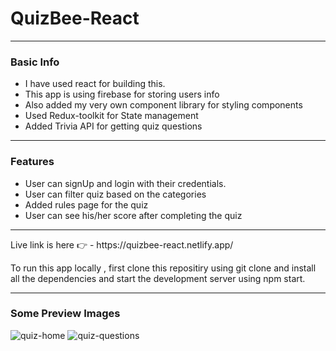 <h1>QuizBee-React</h1>

*********************

<h3>Basic Info</h3>
<ul>
  <li>I have used react for building this.</li>
  <li>This app is using firebase for storing users info</li>
  <li>Also added my  very own component library for styling components</li>
  <li>Used Redux-toolkit for State management</li>
  <li>Added Trivia API for getting quiz questions</li>
</ul>

*******************

<h3>Features</h3>
<ul>
  <li>User can signUp and login with their credentials.</li>
  <li>User can filter quiz based on the categories </li>
  <li>Added rules page for the quiz</li>
  <li>User can see his/her score after completing the quiz</li>
</ul>

******************
<p>Live link is here 👉 - https://quizbee-react.netlify.app/</p>

<p> To run this app locally , first clone this repositiry using git clone and install all the dependencies and start the development server using npm start.</p>

******************
<h3>Some Preview Images</h3>


![quiz-home](https://user-images.githubusercontent.com/87935709/179970193-84ff82d6-f7bf-4b03-8d00-398e4ce1f4a1.JPG)
![quiz-questions](https://user-images.githubusercontent.com/87935709/179970254-48e5ea8a-1489-40b4-a95f-f89056995253.JPG)

